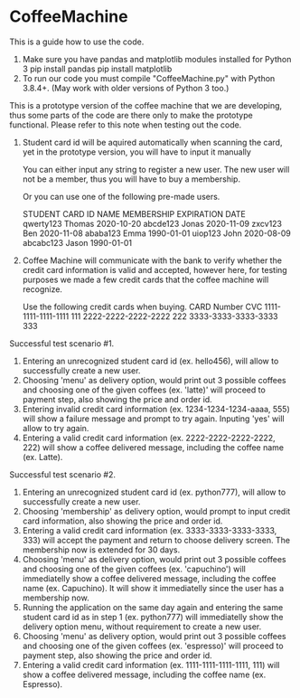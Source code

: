 # CoffeeMachine
This is a guide how to use the code.

1. Make sure you have pandas and matplotlib modules installed for Python 3
      pip install pandas
      pip install matplotlib
2. To run our code you must compile "CoffeeMachine.py" with Python 3.8.4+.
    (May work with older versions of Python 3 too.)

This is a prototype version of the coffee machine that we are developing, thus
  some parts of the code are there only to make the prototype functional.
  Please refer to this note when testing out the code.
1. Student card id will be aquired automatically when scanning  the card, yet
    in the prototype version, you will have to input it manually

    You can either input any string to register a new user. The new user will
      not be a member, thus you will have to buy a membership.

    Or you can use one of the following pre-made users.

    STUDENT CARD ID     NAME          MEMBERSHIP EXPIRATION DATE   
    qwerty123           Thomas        2020-10-20
    abcde123            Jonas         2020-11-09
    zxcv123             Ben           2020-11-08
    ababa123            Emma          1990-01-01
    uiop123             John          2020-08-09
    abcabc123           Jason         1990-01-01

2. Coffee Machine will communicate with the bank to verify whether the credit
    card information is valid and accepted, however here, for testing purposes
    we made a few credit cards that the coffee machine will recognize.

    Use the following credit cards when buying.
    CARD Number               CVC
    1111-1111-1111-1111       111
    2222-2222-2222-2222       222
    3333-3333-3333-3333       333

Successful test scenario #1.
1. Entering an unrecognized student card id (ex. hello456), will allow to
    successfully create a new user.
2. Choosing 'menu' as delivery option, would print out 3 possible coffees
    and choosing one of the given coffees (ex. 'latte)' will proceed to payment
    step, also showing the price and order id.
3. Entering invalid credit card information (ex. 1234-1234-1234-aaaa, 555) will
    show a failure message and prompt to try again. Inputing 'yes' will allow to
    try again.
4. Entering a valid credit card information (ex. 2222-2222-2222-2222, 222) will
    show a coffee delivered message, including the coffee name (ex. Latte).

Successful test scenario #2.
1. Entering an unrecognized student card id (ex. python777), will allow to
    successfully create a new user.
2. Choosing 'membership' as delivery option, would prompt to input credit card
    information, also showing the price and order id.
3. Entering a valid credit card information (ex. 3333-3333-3333-3333, 333) will
    accept the payment and return to choose delivery screen. The membership now
    is extended for 30 days.
4. Choosing 'menu' as delivery option, would print out 3 possible coffees
    and choosing one of the given coffees (ex. 'capuchino') will immediatelly
    show a coffee delivered message, including the coffee name (ex. Capuchino).
    It will show it immediatelly since the user has a membership now.
5. Running the application on the same day again and entering the same student
    card id as in step 1 (ex. python777) will immediatelly show the delivery
    option menu, without requirement to create a new user.
6. Choosing 'menu' as delivery option, would print out 3 possible coffees
    and choosing one of the given coffees (ex. 'espresso)' will proceed to
    payment step, also showing the price and order id.
7. Entering a valid credit card information (ex. 1111-1111-1111-1111, 111) will
    show a coffee delivered message, including the coffee name (ex. Espresso).